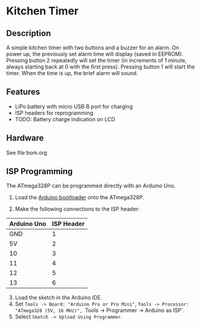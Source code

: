 # Kitchen Timer

## Description

A simple kitchen timer with two buttons and a buzzer for an alarm. On power up, the previously set alarm time will display (saved in EEPROM). Pressing button 2 repeatedly will set the timer (in increments of 1 minute, always starting back at 0 with the first press). Pressing button 1 will start the timer. When the time is up, the brief alarm will sound.

## Features

- LiPo battery with micro USB B port for charging
- ISP headers for reprogramming
- TODO: Battery charge indication on LCD

## Hardware

See file bom.org

## ISP Programming

The ATmega328P can be programmed directly with an Arduino Uno.

1. Load the [Arduino bootloader](https://www.arduino.cc/en/Tutorial/ArduinoToBreadboard) onto the ATmega328P.

2. Make the following connections to the ISP header:

| Arduino Uno | ISP Header |
| :--- | :--- |
| GND | 1 |
| 5V | 2 |
| 10 | 3 |
| 11 | 4 |
| 12 | 5 |
| 13 | 6 |

3. Load the sketch in the Arduino IDE.
4. Set `Tools -> Board: "Arduino Pro or Pro Mini"`, `Tools -> Processor: "ATmega328 (5V, 16 MHz)", `Tools -> Programmer -> Arduino as ISP`.
5. Select `Sketch -> Upload Using Programmer`.